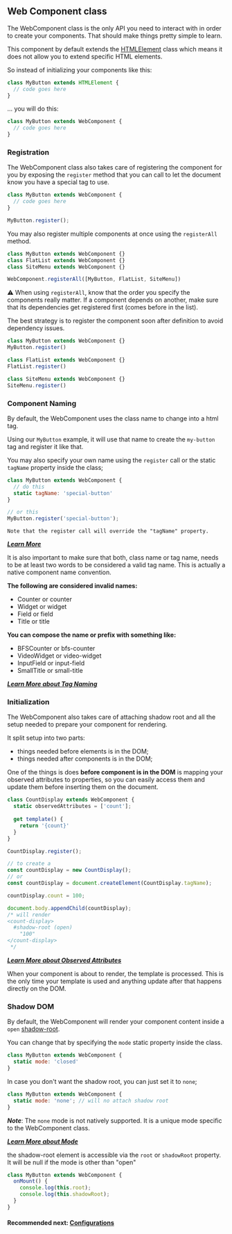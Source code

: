 ## Web Component class
The WebComponent class is the only API you need to interact with in order to create your components. 
That should make things pretty simple to learn.

This component by default extends the [HTMLElement](https://developer.mozilla.org/en-US/docs/Web/API/HTMLElement) 
class which means it does not allow you to extend specific HTML elements.

So instead of initializing your components like this:

```js
class MyButton extends HTMLElement {
  // code goes here
}
```

... you will do this:

```js
class MyButton extends WebComponent {
  // code goes here
}
```

### Registration
The WebComponent class also takes care of registering the component for you by exposing the `register`
method that you can call to let the document know you have a special tag to use.

```js
class MyButton extends WebComponent {
  // code goes here
}

MyButton.register();
```

You may also register multiple components at once using the `registerAll` method.

```js
class MyButton extends WebComponent {}
class FlatList extends WebComponent {}
class SiteMenu extends WebComponent {}

WebComponent.registerAll([MyButton, FlatList, SiteMenu])
```

⚠️ When using `registerAll`, know that the order you specify the components really matter.
If a component depends on another, make sure that its dependencies get registered first (comes before in the list).

The best strategy is to register the component soon after definition to avoid dependency issues.

```js
class MyButton extends WebComponent {}
MyButton.register()

class FlatList extends WebComponent {}
FlatList.register()

class SiteMenu extends WebComponent {}
SiteMenu.register()
```

### Component Naming
By default, the WebComponent uses the class name to change into a html tag.

Using our `MyButton` example, it will use that name to create the `my-button` tag and register it like that.

You may also specify your own name using the `register` call or the static `tagName` property inside the class;

```js
class MyButton extends WebComponent {
  // do this
  static tagName: 'special-button'
}

// or this
MyButton.register('special-button');
```

    Note that the register call will override the "tagName" property.

***[Learn More](https://html.spec.whatwg.org/multipage/custom-elements.html#valid-custom-element-name)***

It is also important to make sure that both, class name or tag name, needs to be at least two words to 
be considered a valid tag name. This is actually a native component name convention.

**The following are considered invalid names:**
- Counter or counter
- Widget or widget
- Field or field
- Title or title

**You can compose the name or prefix with something like:**
- BFSCounter or bfs-counter
- VideoWidget or video-widget
- InputField or input-field
- SmallTitle or small-title

***[Learn More about Tag Naming](https://github.com/beforesemicolon/web-component/blob/master/doc/configuration.md#tagname)***

### Initialization
The WebComponent also takes care of attaching shadow root and all the setup needed to prepare
your component for rendering.

It split setup into two parts:
- things needed before elements is in the DOM;
- things needed after components is in the DOM;

One of the things is does **before component is in the DOM** is mapping your observed attributes
to properties, so you can easily access them and update them before inserting them on the document.

```js
class CountDisplay extends WebComponent {
  static observedAttributes = ['count'];
  
  get template() {
    return '{count}'
  }
}

CountDisplay.register();

// to create a 
const countDisplay = new CountDisplay();
// or 
const countDisplay = document.createElement(CountDisplay.tagName);

countDisplay.count = 100;

document.body.appendChild(countDisplay);
/* will render
<count-display>
  #shadow-root (open)
    "100"
</count-display>
 */
```

***[Learn More about Observed Attributes](https://github.com/beforesemicolon/web-component/blob/master/doc/attributes.md)***

When your component is about to render, the template is processed. This is the only time your
template is used and anything update after that happens directly on the DOM.

### Shadow DOM
By default, the WebComponent will render your component content inside a `open` [shadow-root](https://developer.mozilla.org/en-US/docs/Web/API/ShadowRoot).

You can change that by specifying the `mode` static property inside the class.

```js
class MyButton extends WebComponent {
  static mode: 'closed'
}
```

In case you don't want the shadow root, you can just set it to `none`;

```js
class MyButton extends WebComponent {
  static mode: 'none'; // will no attach shadow root
}
```

***Note***: The `none` mode is not natively supported. It is a unique mode specific to the WebComponent class.

***[Learn More about Mode](https://github.com/beforesemicolon/web-component/blob/master/doc/configuration.md#mode)***

the shadow-root element is accessible via the `root` or `shadowRoot` property. It will be null if the mode is other than "open"

```js
class MyButton extends WebComponent {
  onMount() {
    console.log(this.root);
    console.log(this.shadowRoot);
  }
}
```

#### Recommended next: [Configurations](https://github.com/beforesemicolon/web-component/blob/master/doc/configurations.md)
